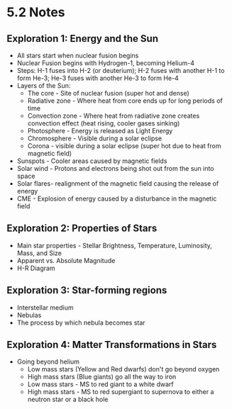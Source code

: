 # 5.2 Notes

## Exploration 1: Energy and the Sun
- All stars start when nuclear fusion begins
- Nuclear Fusion begins with Hydrogen-1, becoming Helium-4
- Steps: H-1 fuses into H-2 (or deuterium); H-2 fuses with another H-1 to form He-3; He-3 fuses with another He-3 to form He-4
- Layers of the Sun:
  - The core - Site of nuclear fusion (super hot and dense)
  - Radiative zone - Where heat from core ends up for long periods of time
  - Convection zone - Where heat from radiative zone creates convection effect (heat rising, cooler gases sinking)
  - Photosphere - Energy is released as Light Energy
  - Chromosphere - Visible during a solar eclipse
  - Corona - visible during a solar eclipse (super hot due to heat from magnetic field)
- Sunspots - Cooler areas caused by magnetic fields
- Solar wind - Protons and electrons being shot out from the sun into space
- Solar flares- realignment of the magnetic field causing the release of energy
- CME - Explosion of energy caused by a disturbance in the magnetic field

## Exploration 2: Properties of Stars
- Main star properties - Stellar Brightness, Temperature, Luminosity, Mass, and Size
- Apparent vs. Absolute Magnitude
- H-R Diagram

## Exploration 3: Star-forming regions
- Interstellar medium
- Nebulas
- The process by which nebula becomes star

## Exploration 4: Matter Transformations in Stars
- Going beyond helium
  - Low mass stars (Yellow and Red dwarfs) don't go beyond oxygen
  - High mass stars (Blue giants) go all the way to iron
  - Low mass stars - MS to red giant to a white dwarf
  - High mass stars - MS to red supergiant to supernova to either a neutron star or a black hole
